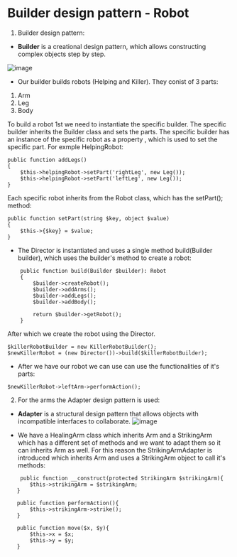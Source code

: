 Builder design pattern - Robot
===

1. Builder design pattern:
- **Builder** is a creational design pattern, which allows constructing complex objects step by step.

![image](https://media.geeksforgeeks.org/wp-content/uploads/uml-of-builedr.jpg)

- Our builder builds robots (Helping and Killer). They conist of 3 parts:
1. Arm
2. Leg
3. Body

To build a robot 1st we need to instantiate the specific builder.
The specific builder inherits the Builder class and sets the parts.
The specific builder has an instance of the specific robot as a property , which is used to set the specific part.
For exmple HelpingRobot:
```
public function addLegs()
{
    $this->helpingRobot->setPart('rightLeg', new Leg());
    $this->helpingRobot->setPart('leftLeg', new Leg());
}
```
Each specific robot inherits from the Robot class, which has the setPart(); method:
```
public function setPart(string $key, object $value)
{
    $this->{$key} = $value;
}
```
- The Director is instantiated and uses a single method build(Builder builder), which uses the builder's method to create a robot:
```
    public function build(Builder $builder): Robot
    {
        $builder->createRobot();
        $builder->addArms();
        $builder->addLegs();
        $builder->addBody();

        return $builder->getRobot();
    }
```

 After which we create the robot using the Director.
```
$killerRobotBuilder = new KillerRobotBuilder();
$newKillerRobot = (new Director())->build($killerRobotBuilder);
```
- After we have our robot we can use can use the functionalities of it's parts:

```
$newKillerRobot->leftArm->performAction();
```

2. For the arms the Adapter design pattern is used:

 - **Adapter** is a structural design pattern that allows objects with incompatible interfaces to collaborate.
 ![image](https://refactoring.guru/images/patterns/diagrams/adapter/structure-object-adapter.png?id=33dffbe3aece29416244)

 - We have a HealingArm class which inherits Arm and a StrikingArm which has a different set of methods and we want to adapt them so it can inherits Arm as well. For this reason the StrikingArmAdapter is introduced which inherits Arm and uses a StrikingArm object to call it's methods:

 ```
     public function __construct(protected StrikingArm $strikingArm){
        $this->strikingArm = $strikingArm;
    }

    public function performAction(){
        $this->strikingArm->strike();
    }

    public function move($x, $y){
        $this->x = $x;
        $this->y = $y;
    }
 ```
